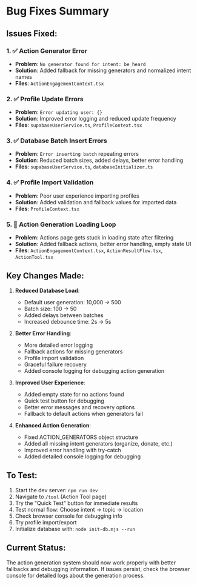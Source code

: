 # Bug Fixes Summary

## Issues Fixed:

### 1. ✅ Action Generator Error
- **Problem**: `No generator found for intent: be_heard`
- **Solution**: Added fallback for missing generators and normalized intent names
- **Files**: `ActionEngagementContext.tsx`

### 2. ✅ Profile Update Errors  
- **Problem**: `Error updating user: {}` 
- **Solution**: Improved error logging and reduced update frequency
- **Files**: `supabaseUserService.ts`, `ProfileContext.tsx`

### 3. ✅ Database Batch Insert Errors
- **Problem**: `Error inserting batch` repeating errors
- **Solution**: Reduced batch sizes, added delays, better error handling
- **Files**: `supabaseUserService.ts`, `databaseInitializer.ts`

### 4. ✅ Profile Import Validation
- **Problem**: Poor user experience importing profiles
- **Solution**: Added validation and fallback values for imported data
- **Files**: `ProfileContext.tsx`

### 5. 🔧 Action Generation Loading Loop
- **Problem**: Actions page gets stuck in loading state after filtering
- **Solution**: Added fallback actions, better error handling, empty state UI
- **Files**: `ActionEngagementContext.tsx`, `ActionResultFlow.tsx`, `ActionTool.tsx`

## Key Changes Made:

1. **Reduced Database Load**:
   - Default user generation: 10,000 → 500
   - Batch size: 100 → 50 
   - Added delays between batches
   - Increased debounce time: 2s → 5s

2. **Better Error Handling**:
   - More detailed error logging
   - Fallback actions for missing generators
   - Profile import validation
   - Graceful failure recovery
   - Added console logging for debugging action generation

3. **Improved User Experience**:
   - Added empty state for no actions found
   - Quick test button for debugging
   - Better error messages and recovery options
   - Fallback to default actions when generators fail

4. **Enhanced Action Generation**:
   - Fixed ACTION_GENERATORS object structure
   - Added all missing intent generators (organize, donate, etc.)
   - Improved error handling with try-catch
   - Added detailed console logging for debugging

## To Test:
1. Start the dev server: `npm run dev`
2. Navigate to `/tool` (Action Tool page)
3. Try the "Quick Test" button for immediate results
4. Test normal flow: Choose intent → topic → location
5. Check browser console for debugging info
6. Try profile import/export
7. Initialize database with: `node init-db.mjs --run`

## Current Status:
The action generation system should now work properly with better fallbacks and debugging information. If issues persist, check the browser console for detailed logs about the generation process.
